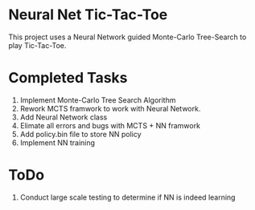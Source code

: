 # Neural Net Tic-Tac-Toe
This project uses a Neural Network guided Monte-Carlo Tree-Search to play Tic-Tac-Toe.

# Completed Tasks
1. Implement Monte-Carlo Tree Search Algorithm
2. Rework MCTS framwork to work with Neural Network.
3. Add Neural Network class
4. Elimate all errors and bugs with MCTS + NN framwork
5. Add policy.bin file to store NN policy
6. Implement NN training

# ToDo
1. Conduct large scale testing to determine if NN is indeed learning
